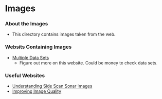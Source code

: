 # Images
### About the Images
- This directory contains images taken from the web.

### Websits Containing Images
- [Multiple Data Sets](https://data.world/datasets/side-scan-sonar)
  - Figure out more on this website. Could be money to check data sets.
### Useful Websites
- [Understanding Side Scan Sonar Images](https://www.lafishblog.com/interpret-side-imaging-sonar/)
- [Improving Image Quality](https://www.researchgate.net/publication/374656080_An_Image_Quality_Improvement_Method_in_Side-Scan_Sonar_Based_on_Deconvolution)
